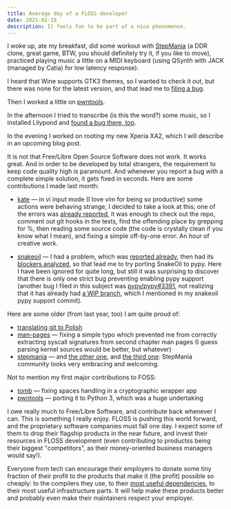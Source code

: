 ```yaml
---
title: Average day of a FLOSS developer
date: 2021-02-18
description: It feels fun to be part of a nice phenomenon.
---
```


I woke up, ate my breakfast, did some workout with [StepMania][sm] (a DDR clone,
great game, BTW, you should definitely try it, if you like to move),
practiced playing music a little on a MIDI keyboard (using QSynth with
JACK (managed by Catia) for low latency response).

I heard that Wine supports GTK3 themes, so I wanted to check it out,
but there was none for the latest version, and that lead me
to [filing a bug][winebug].

Then I worked a little on [pwntools][pwn].

In the afternoon I tried to transcribe (is this the word?) some music,
so I installed Lilypond and [found a bug there, too][lilybug].

[sm]: https://www.stepmania.com
[winebug]: https://bugs.winehq.org/show_bug.cgi?id=50677
[pwn]: https://pwntools.com
[lilybug]: https://lists.gnu.org/archive/html/bug-lilypond/2021-02/msg00043.html

In the evening I worked on rooting my new Xperia XA2,
which I will describe in an upcoming blog post.

It is not that Free/Libre Open Source Software does not work.
It works great.
And in order to be developed by total strangers,
the requirement to keep code quality high is paramount.
And whenever you report a bug with a complete simple solution,
it gets fixed in seconds.
Here are some contributions I made last month:

* [kate][kate-percent] — in vi input mode (I love vim for being so productive)
  some actions were behaving strange,
  I decided to take a look at this;
  one of the errors was [already reported][kate-fold],
  it was enough to check out the repo,
  comment out git hooks in the tests,
  find the offending place by grepping for %,
  then reading some source code
  (the code is crystally clean if you know what I mean),
  and fixing a simple off-by-one error.
  An hour of creative work.

[kate-percent]: https://invent.kde.org/frameworks/ktexteditor/-/merge_requests/91
[kate-fold]: https://invent.kde.org/frameworks/ktexteditor/-/merge_requests/53

* [snakeoil][sno] — I had a problem, which was [reported already][slr-orig],
  then had its [blockers analyzed][slr-bgo],
  so that lead me to try porting SnakeOil to pypy.
  Here I have been ignored for quite long, but still
  it was surprising to discover that there is only one strict bug
  preventing enabling pypy support
  (another bug I filed in this subject was [pypy/pypy#3391][pypy38-reversed],
  not realizing that it has already had [a WIP branch][pypy38-branch],
  which I mentioned in my snakeoil pypy support commit).

[sno]: https://github.com/pkgcore/snakeoil/issues/57
[slr-orig]: https://github.com/mgorny/smart-live-rebuild/issues/11
[slr-bgo]: https://bugs.gentoo.org/745462
[pypy38-reversed]: https://foss.heptapod.net/pypy/pypy/-/issues/3391
[pypy38-branch]: https://foss.heptapod.net/pypy/pypy/-/tree/branch/py3.8-reversed-dict

Here are some older (from last year, too) I am quite proud of:

* [translating git to Polish](../i-translated-git/)
* [man-pages][man] — fixing a simple typo which prevented me
  from correctly extracting syscall signatures from second chapter man pages
  (I guess parsing kernel sources would be better, but whatever)
* [stepmania][sm-mouse] — and [the other one][sm-crash],
  and [the third one][sm-sigbus]: StepMania community
  looks very embracing and welcoming.

[man]: https://lore.kernel.org/linux-man/20201201112245.11764-1-arek_koz@o2.pl/
[sm-mouse]: https://github.com/stepmania/stepmania/pull/2042
[sm-crash]: https://github.com/stepmania/stepmania/pull/2043
[sm-sigbus]: https://github.com/stepmania/stepmania/pull/2012

Not to mention my first major contributions to FOSS:

* [tomb][tomb] — fixing spaces handling in a cryptographic wrapper app
* [pwntools][pwn-port] — porting it to Python 3, which was a huge undertaking

[tomb]: https://github.com/dyne/Tomb/pull/245
[pwn-port]: https://github.com/Gallopsled/pwntools/pull/1224

I owe really much to Free/Libre Software, and contribute back whenever I can.
This is something I really enjoy.
FLOSS is pushing this world forward,
and the proprietary software companies must fall one day.
I expect some of them to drop their flagship products in the near future,
and invest their resources in FLOSS development
(even contributing to productss being their biggest "competitors",
as their money-oriented business managers would say!).

Everyone from tech can encourage their employers to donate some tiny fraction
of their profit to the products that make it (the profit) possible so cheaply:
to the compilers they use, to their [most useful dependencies][xkcd-dep],
to their most useful infrastructure parts.
It will help make these products better and probably even
make their maintainers respect your employer.

[xkcd-dep]: https://xkcd.com/2347/
